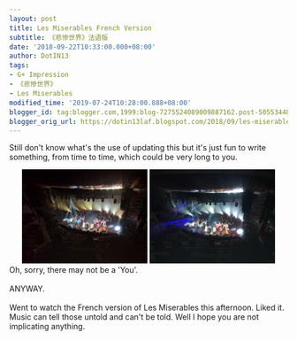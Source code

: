 ```yaml
---
layout: post
title: Les Miserables French Version
subtitle: 《悲惨世界》法语版
date: '2018-09-22T10:33:00.000+08:00'
author: DotIN13
tags:
- G+ Impression
- 《悲惨世界》
- Les Miserables
modified_time: '2019-07-24T10:28:00.888+08:00'
blogger_id: tag:blogger.com,1999:blog-7275524089009887162.post-5055344878236091097
blogger_orig_url: https://dotin13laf.blogspot.com/2018/09/les-miserables-french-version.html
---
```


Still don't know what's the use of updating this but it's just fun to write something, from time to time, which could be very long to you.<br />
<div style="text-align: center;"><a href="/img/in-post/post-les-miserable/les-miserable-orig.jpg" data-fancybox="gallery" data-caption="End of the Show Les Miserable"><img src="/img/in-post/post-les-miserable/les-miserable.jpg" style="display:inline; width:45%"></a>
<a href="/img/in-post/post-les-miserable/les-miserable-1-orig.jpg" data-fancybox="gallery" data-caption="End of the Show Les Miserable"><img src="/img/in-post/post-les-miserable/les-miserable-1.jpg" style="display:inline; width:45%;"></a><br></div>
Oh, sorry, there may not be a 'You'.<br /><br />
ANYWAY.<br /><br />
Went to watch the French version of Les Miserables this afternoon. Liked it.<br />
Music can tell those untold and can't be told. Well I hope you are not implicating anything.
